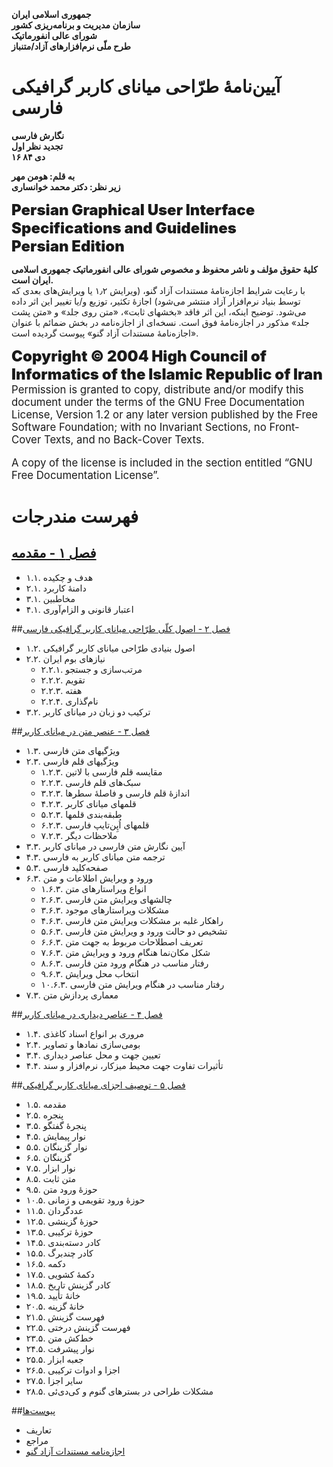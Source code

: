 **جمهوری اسلامی ایران**   
**سازمان مدیریت و برنامه‌ریزی کشور**  
**شورای عالی انفورماتیک**  
**طرح ملّی نرم‌افزارهای آزاد/متنباز**

 آیین‌نامهٔ طرّاحی میانای کاربر گرافیکی فارسی
==============================================

**نگارش فارسی**  
**تجدید نظر اول**  
**۱۶ دی ۸۴**

**به قلم: هومن مهر**  
**زیر نظر: دکتر محمد خوانساری**


<div style="direction: ltr; font-weight: 900; font-size: x-large;">
Persian Graphical User Interface Specifications and Guidelines
<br/>
Persian Edition
</div>

**کلیهٔ حقوق مؤلف و ناشر محفوظ و مخصوص شورای عالی انفورماتیک جمهوری
اسلامی ایران است.**  
با رعایت شرایط اجازه‌نامهٔ مستندات آزاد گنو، (ویرایش ۱٫۲ یا ویرایش‌های بعدی که توسط بنیاد نرم‌افزار آزاد منتشر می‌شود) اجازهٔ تکثیر، توزیع و/یا تغییر این اثر داده می‌شود. توضیح اینکه، این اثر فاقد «بخشهای ثابت»، «متن روی جلد» و «متن پشت جلد» مذکور در اجازه‌نامهٔ فوق است. نسخه‌ای از اجازه‌نامه در بخش ضمائم با عنوان «اجازه‌نامهٔ مستندات آزاد گنو» پیوست گردیده است.

<div style="direction: ltr; font-weight: 900; font-size: x-large;">
Copyright © 2004 High Council of Informatics of the Islamic Republic
of Iran
</div>

<div style="direction: ltr; font-size: larger;">
Permission is granted to copy, distribute and/or modify this document under the terms of the GNU Free Documentation License, Version 1.2 or any later version published by the Free Software Foundation; with no Invariant Sections, no Front-Cover Texts, and no Back-Cover Texts.

A copy of the license is included in the section entitled “GNU Free Documentation License”.
</div>

فهرست مندرجات
==============
## [فصل ۱ - مقدمه](PersinaHIG_FA_Main4_Chapter1.md)

 - ۱.۱. هدف و چکیده
 - ۲.۱. دامنهٔ کاربرد
 - ۳.۱. مخاطبین
 - ۴.۱. اعتبار قانونی و الزام‌آوری

##[فصل ۲ - اصول کلّی طرّاحی میانای کاربر گرافیکی فارسی](PersianHIG_FA_Main4_Chapter2.md)

- ۱.۲. اصول بنیادی طرّاحی میانای کاربر گرافیکی
 - ۲.۲. نیازهای بوم ایران
   - ۲.۲.۱. مرتب‌سازی و جستجو
   - ۲.۲.۲. تقویم
   - ۲.۲.۳. هفته
   - ۲.۲.۴. نام‌گذاری
 - ۳.۲. ترکیب دو زبان در میانای کاربر
 
##[فصل ۳ - عنصر متن در میانای کاربر](PersianHIG_FA_Main4_Chapter3.md)

 - ۱.۳. ویژگیهای متن فارسی
 - ۲.۳. ویژگیهای قلم فارسی
   - ۱.۲.۳. مقایسه قلم فارسی با لاتین
   - ۲.۲.۳. سبک‌های قلم فارسی
   - ۳.۲.۳. اندازهٔ قلم فارسی و فاصلهٔ سطرها
   - ۴.۲.۳. قلمهای میانای کاربر
   - ۵.۲.۳. طبقه‌بندی قلمها
   - ۶.۲.۳. قلمهای اُپِن‌تایپ فارسی
   - ۷.۲.۳. ملاحظات دیگر
 - ۳.۳. آیین نگارش متن فارسی در میانای کاربر
 - ۴.۳. ترجمه متن میانای کاربر به فارسی
 - ۵.۳. صفحه‌کلید فارسی
 - ۶.۳. ورود و ویرایش اطلاعات و متن
   - ۱.۶.۳. انواع ویراستارهای متن
   - ۲.۶.۳. چالشهای ویرایش متن فارسی
   - ۳.۶.۳. مشکلات ویراستارهای موجود
   - ۴.۶.۳. راهکار غلبه بر مشکلات ویرایش متن فارسی
   - ۵.۶.۳. تشخیص دو حالت ورود و ویرایش متن فارسی
   - ۶.۶.۳. تعریف اصطلاحات مربوط به جهت متن
   - ۷.۶.۳. شکل مکان‌نما هنگام ورود و ویرایش متن
   - ۸.۶.۳. رفتار مناسب در هنگام ورود متن فارسی
   - ۹.۶.۳. انتخاب محل ویرایش
   - ۱۰.۶.۳. رفتار مناسب در هنگام ویرایش متن فارسی
 - ۷.۳. معماری پردازش متن

##[فصل ۴ - عناصر دیداری در میانای کاربر](PersianHIG_FA_Main4_Chapter4.md)

 - ۱.۴. مروری بر انواع اسناد کاغذی
 - ۲.۴. بومی‌سازی نمادها و تصاویر
 - ۳.۴. تعیین جهت و محل عناصر دیداری
 - ۴.۴. تأثیرات تفاوت جهت محیط میزکار، نرم‌افزار و سند

##[فصل ۵ - توصیف اجزای میانای کاربر گرافیکی](PersianHIG_FA_Main4_Chapter5.md)

 - ۱.۵. مقدمه
 - ۲.۵. پنجره
 - ۳.۵. پنجرهٔ گفتگو
 - ۴.۵. نوار پیمایش
 - ۵.۵. نوار گزینگان
 - ۶.۵. گزینگان
 - ۷.۵. نوار ابزار
 - ۸.۵. متن ثابت
 - ۹.۵. حوزهٔ ورود متن
 - ۱۰.۵. حوزهٔ ورود تقویمی و زمانی
 - ۱۱.۵. عددگردان
 - ۱۲.۵. حوزهٔ گزینشی
 - ۱۳.۵. حوزهٔ ترکیبی
 - ۱۴.۵. کادر دسته‌بندی
 - ۱۵.۵. کادر چندبرگ
 - ۱۶.۵. دکمه
 - ۱۷.۵. دکمهٔ کشویی
 - ۱۸.۵. کادر گزینش تاریخ
 - ۱۹.۵. خانهٔ تأیید
 - ۲۰.۵. خانهٔ گزینه
 - ۲۱.۵. فهرست گزینش
 - ۲۲.۵. فهرست گزینش درختی
 - ۲۳.۵. خط‌کش متن
 - ۲۴.۵. نوار پیشرفت
 - ۲۵.۵. جعبه ابزار
 - ۲۶.۵. اجزا و ادوات ترکیبی
 - ۲۷.۵. سایر اجزا
 - ۲۸.۵. مشکلات طراحی در بسترهای گنوم و کی‌دی‌ئی

##[پیوست‌ها](PersianHIG_FA_Main4_Appendix.md)
 - تعاریف
 - مراجع
 - [اجازه‌نامه مستندات آزاد گنو](fdl-1.2-fa.txt)
